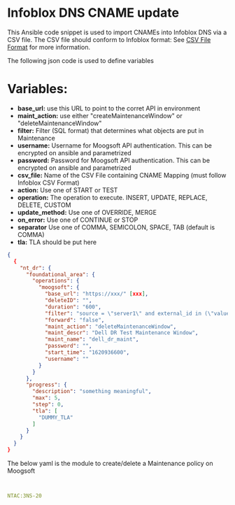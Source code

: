 # Infoblox DNS CNAME update
This Ansible code snippet is used to import CNAMEs into Infoblox DNS via a CSV file.  The CSV file should conform to Infoblox format:  See [CSV File Format](https://docs.infoblox.com/display/nios86/CSV+File+Format) for more information.

The following json code is used to define variables 
# Variables:
- **base_url:** use this URL to point to the corret API in environment
- **maint_action:** use either "createMaintenanceWindow" or "deleteMaintenanceWindow"
- **filter:** Filter (SQL format) that determines what objects are put in Maintenance
- **username:** Username for Moogsoft API authentication. This can be encrypted on ansible and parametrized
- **password:** Password for Moogsoft API authentication. This can be encrypted on ansible and parametrized
- **csv_file:** Name of the CSV File containing CNAME Mapping (must follow Infoblox CSV Format)
- **action:** Use one of START or TEST
- **operation:** The operation to execute. INSERT, UPDATE, REPLACE, DELETE, CUSTOM
- **update_method:** Use one of  OVERRIDE, MERGE 
- **on_error:** Use one of CONTINUE or STOP
- **separator** Use one of COMMA, SEMICOLON, SPACE, TAB (default is COMMA)
- **tla:** TLA should be put here

```json
{
  {
    "nt_dr": {
      "foundational_area": {
        "operations": {
          "moogsoft": {
            "base_url": "https://xxx/" [xxx],
            "deleteID": "",
            "duration": "600",
            "filter": "source = \"server1\" and external_id in (\"value1\", \"value2\", \"value3\")",
            "forward": "false",
            "maint_action": "deleteMaintenanceWindow",
            "maint_descr": "Dell DR Test Maintenance Window",
            "maint_name": "dell_dr_maint",
            "password": "",
            "start_time": "1620936600",
            "username": ""
          }
        }
      },
      "progress": {
        "description": "something meaningful",
        "max": 5,
        "step": 0,
        "tla": [
          "DUMMY_TLA"
        ]
      }
    }
  }
}

```

The below yaml is the module to create/delete a Maintenance policy on Moogsoft
```yaml


NTAC:3NS-20
